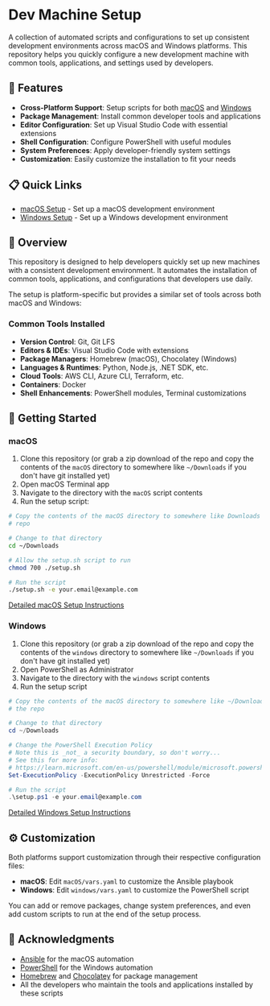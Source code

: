 # Dev Machine Setup

A collection of automated scripts and configurations to set up consistent development environments across macOS and
Windows platforms.
This repository helps you quickly configure a new development machine with common tools, applications, and settings used
by developers.

## 🚀 Features

- **Cross-Platform Support**: Setup scripts for both [macOS](./macOS/README.md) and [Windows](./windows/README.md)
- **Package Management**: Install common developer tools and applications
- **Editor Configuration**: Set up Visual Studio Code with essential extensions
- **Shell Configuration**: Configure PowerShell with useful modules
- **System Preferences**: Apply developer-friendly system settings
- **Customization**: Easily customize the installation to fit your needs

## 📋 Quick Links

- [macOS Setup](./macOS/README.md) - Set up a macOS development environment
- [Windows Setup](./windows/README.md) - Set up a Windows development environment

## 🔧 Overview

This repository is designed to help developers quickly set up new machines with a consistent development environment.
It automates the installation of common tools, applications, and configurations that developers use daily.

The setup is platform-specific but provides a similar set of tools across both macOS and Windows:

### Common Tools Installed

- **Version Control**: Git, Git LFS
- **Editors & IDEs**: Visual Studio Code with extensions
- **Package Managers**: Homebrew (macOS), Chocolatey (Windows)
- **Languages & Runtimes**: Python, Node.js, .NET SDK, etc.
- **Cloud Tools**: AWS CLI, Azure CLI, Terraform, etc.
- **Containers**: Docker
- **Shell Enhancements**: PowerShell modules, Terminal customizations

## 🚀 Getting Started

### macOS

1. Clone this repository
   (or grab a zip download of the repo and copy the contents of the `macOS` directory to somewhere like `~/Downloads` if
   you don't have git installed yet)
2. Open macOS Terminal app
3. Navigate to the directory with the `macOS` script contents
4. Run the setup script:

```bash
# Copy the contents of the macOS directory to somewhere like Downloads if you don't have git installed yet to clone the
# repo

# Change to that directory
cd ~/Downloads

# Allow the setup.sh script to run
chmod 700 ./setup.sh

# Run the script
./setup.sh -e your.email@example.com
```

[Detailed macOS Setup Instructions](./macOS/README.md)

### Windows

1. Clone this repository
   (or grab a zip download of the repo and copy the contents of the `windows` directory to somewhere like `~/Downloads`
   if you don't have git installed yet)
2. Open PowerShell as Administrator
3. Navigate to the directory with the `windows` script contents
4. Run the setup script

```powershell
# Copy the contents of the macOS directory to somewhere like ~/Downloads if you don't have git installed yet to clone
# the repo

# Change to that directory
cd ~/Downloads

# Change the PowerShell Execution Policy
# Note this is _not_ a security boundary, so don't worry...
# See this for more info:
# https://learn.microsoft.com/en-us/powershell/module/microsoft.powershell.core/about/about_execution_policies
Set-ExecutionPolicy -ExecutionPolicy Unrestricted -Force

# Run the script
.\setup.ps1 -e your.email@example.com
```

[Detailed Windows Setup Instructions](./windows/README.md)

## ⚙️ Customization

Both platforms support customization through their respective configuration files:

- **macOS**: Edit `macOS/vars.yaml` to customize the Ansible playbook
- **Windows**: Edit `windows/vars.yaml` to customize the PowerShell script

You can add or remove packages, change system preferences, and even add custom scripts to run at the end of the setup
process.

## 🙏 Acknowledgments

- [Ansible](https://www.ansible.com/) for the macOS automation
- [PowerShell](https://github.com/PowerShell/PowerShell) for the Windows automation
- [Homebrew](https://brew.sh/) and [Chocolatey](https://chocolatey.org/) for package management
- All the developers who maintain the tools and applications installed by these scripts
